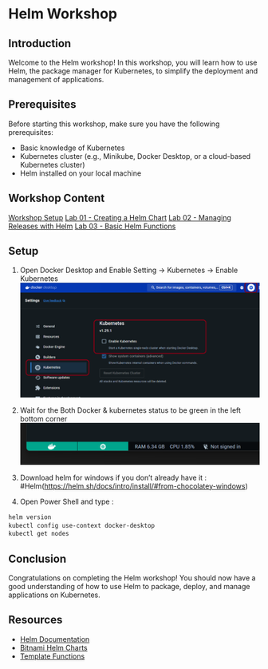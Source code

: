# Helm Workshop

## Introduction

Welcome to the Helm workshop! In this workshop, you will learn how to use Helm, the package manager for Kubernetes, to simplify the deployment and management of applications.

## Prerequisites

Before starting this workshop, make sure you have the following prerequisites:

- Basic knowledge of Kubernetes
- Kubernetes cluster (e.g., Minikube, Docker Desktop, or a cloud-based Kubernetes cluster)
- Helm installed on your local machine

## Workshop Content

[Workshop Setup](#Setup)
[Lab 01 - Creating a Helm Chart](./Lab01/create-helm.md)
[Lab 02 - Managing Releases with Helm](./Lab02/release-management.md)
[Lab 03 - Basic Helm Functions](./Lab03/functions.md)

## Setup
1.	Open Docker Desktop and Enable  Setting -> Kubernetes -> Enable Kubernetes
![docker-desktop](images/docker1.png)

2.	Wait for the Both Docker & kubernetes status to be green in the left bottom corner 
![docker-cluster](images/docker2.png)

3.	Download helm for windows if you don’t already have it : #Helm(https://helm.sh/docs/intro/install/#from-chocolatey-windows)
4.	Open Power Shell and type : 

```powershell
helm version
kubectl config use-context docker-desktop
kubectl get nodes
```

## Conclusion

Congratulations on completing the Helm workshop! You should now have a good understanding of how to use Helm to package, deploy, and manage applications on Kubernetes.

## Resources

- [Helm Documentation](https://helm.sh/docs/)
- [Bitnami Helm Charts](https://github.com/bitnami/charts)
- [Template Functions](https://helm.sh/docs/chart_template_guide/function_list/)
